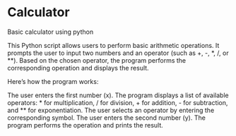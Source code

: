 # Calculator
Basic calculator using python

This Python script allows users to perform basic arithmetic operations. It prompts the user to input two numbers and an operator (such as +, -, *, /, or **). Based on the chosen operator, the program performs the corresponding operation and displays the result.

Here’s how the program works:

The user enters the first number (x).
The program displays a list of available operators: * for multiplication, / for division, + for addition, - for subtraction, and ** for exponentiation.
The user selects an operator by entering the corresponding symbol.
The user enters the second number (y).
The program performs the operation and prints the result.
